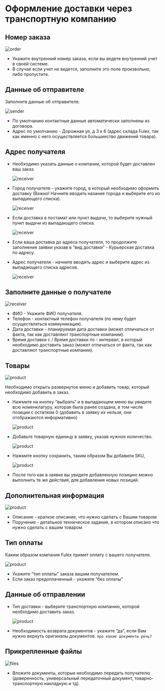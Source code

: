 # Оформление доставки через транспортную компанию

## Номер заказа

![order](img/order_number.png)
- Укажите внутренний номер заказа, если вы ведете внутренний учет в своей системе.
- В случае если учет не ведется, заполните это поле произвольно, либо пропустите.

## Данные об отправителе
Заполните данные об отправителе. 

![sender](img/sender_data_invoice.png)
- По умолчанию контактные данные автоматически заполнены из договора.
- Адрес по умолчанию - Дорожная ул, д 3 к 6  (адрес склада Fulex, так как именно с него осуществляется большинство движений товара).

## Адрес получателя
- Необходимо указать данные о компании, которой будет доставлен ваш заказ.

    ![receiver](img/company_receiver.png)
- Город получателя - укажите город, в который необходимо оформить доставку (Важно! Начните вводить назание города и выберите его из выпадающего списка).

    ![receiver](img/city.png)
- Если доставка в постамат или пункт выдачи, то выберите нужный пункт выдачи из выпадающего списка.

    ![receiver](img/deployed_data_receiver.png)
- Если ваша доставка до адреса получателя, то продолжите заполнение заявки указав в “вид доставки” - Курьерская доставка по адресу.
- Адрес получателя - начните вводить адрес и выберите адрес из выпадающего списка адресов.

    ![receiver](img/receiver_address.png)

## Заполните данные о получателе

![receiver](img/receiver_data_tc.png)
- ФИО - Укажите ФИО получателя. 
- Телефон - контактный телефон получателя (по нему будет осуществляться коммуникация).
- Дата доставки - планируемая дата доставки (может отличаться от факта, так как доставляют транспортные компании).
- Время доставки с / Время доставки по - интервал, в который необходимо доставить заказ (может отличаться от факта, так как доставляют транспортные компании).

## Товары

![product](img/product.png)

Необходимо открыть развернутое меню и добавить товар, который  необходимо добавить в заказ.

- Нажмите на кнопку “выбрать“ и в выпадающем меню вы увидите всю номенклатуру, которая была ранее создана, в том числе позиции с остатком 0 (добавить в заявку их нельзя, они отображаются информативно)

  ![product](img/add_product.png)
- Добавьте товарную единицу в заявку, указав нужное количество.

  ![product](img/select_product.png)
- Нажмите кнопку сохранить, таким образом Вы добавили SKU, 

  ![product](img/edit_product.png)
- После того как в заявке вы увидите добавленную позицию можно выполнить те же действия, для добавления новых позиций.

## Дополнительная информация

![product](img/description.png)
- Описание - краткое описание, что нужно сделать с Вашим товаром 
- Поручение - детальное техническое задание, в котором описано что нужно сделать с вашим товаром 

## Тип оплаты
Каким образом компания Fulex примет оплату с вашего получателя. 

![product](img/payment_pickup.png)
- Укажите “тип оплаты” заказа вашим получателем. 
- Если заказ предоплаченный - укажите “без оплаты” 

## Данные об отправлении
- Тип доставки - выберите транспортную компанию, которой необходимо доставить заказ.

    ![product](img/delivery_type_tc.png)
- Необходимость возврата документов - укажите “да”, если Вам нужно вернуть оригиналы документов. `про какие документы речь?` 

## Прикрепленные файлы

![files](img/attached_files.png)
- Вложите документы, которые необходимо передать получателю (доверенность, универсальный передаточный документ, товарно-транспортную накладную и тд).